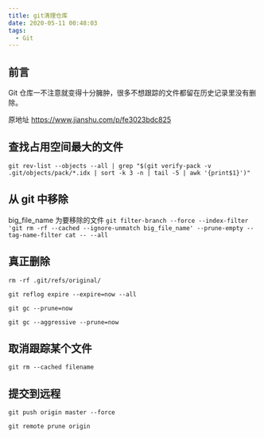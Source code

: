 ```yaml
---
title: git清理仓库
date: 2020-05-11 00:48:03
tags:
  - Git
---
```


## 前言

Git 仓库一不注意就变得十分臃肿，很多不想跟踪的文件都留在历史记录里没有删除。

原地址 <https://www.jianshu.com/p/fe3023bdc825>

## 查找占用空间最大的文件

`git rev-list --objects --all | grep "$(git verify-pack -v .git/objects/pack/*.idx | sort -k 3 -n | tail -5 | awk '{print$1}')"`

## 从 git 中移除

big_file_name 为要移除的文件
`git filter-branch --force --index-filter 'git rm -rf --cached --ignore-unmatch big_file_name' --prune-empty --tag-name-filter cat -- --all`

## 真正删除

`rm -rf .git/refs/original/`

`git reflog expire --expire=now --all`

`git gc --prune=now`

`git gc --aggressive --prune=now`

## 取消跟踪某个文件

`git rm --cached filename`

## 提交到远程

`git push origin master --force`

`git remote prune origin`
